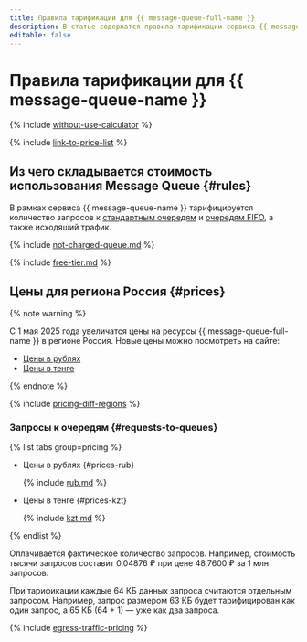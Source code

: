 ```yaml
---
title: Правила тарификации для {{ message-queue-full-name }}
description: В статье содержатся правила тарификации сервиса {{ message-queue-name }}.
editable: false
---
```


# Правила тарификации для {{ message-queue-name }}



{% include [without-use-calculator](../_includes/pricing/without-use-calculator.md) %}

{% include [link-to-price-list](../_includes/pricing/link-to-price-list.md) %}

## Из чего складывается стоимость использования Message Queue {#rules}

В рамках сервиса {{ message-queue-name }} тарифицируется количество запросов к [стандартным очередям](concepts/queue.md#standard-queues) и [очередям FIFO](concepts/queue.md#fifo-queues), а также исходящий трафик.

{% include [not-charged-queue.md](../_includes/pricing/price-formula/not-charged-queue.md) %}

{% include [free-tier.md](../_includes/pricing/price-formula/free-tier.md) %}

## Цены для региона Россия {#prices}


{% note warning %}

С 1 мая 2025 года увеличатся цены на ресурсы {{ message-queue-full-name }} в регионе Россия. Новые цены можно посмотреть на сайте:

* [Цены в рублях](https://yandex.cloud/ru/price-list?installationCode=ru&currency=RUB&services=dn2ymqni7eesvh97h5ro)
* [Цены в тенге](https://yandex.cloud/ru/price-list?installationCode=ru&currency=KZT&services=dn2ymqni7eesvh97h5ro)

{% endnote %}



{% include [pricing-diff-regions](../_includes/pricing-diff-regions.md) %}

### Запросы к очередям {#requests-to-queues}


{% list tabs group=pricing %}

- Цены в рублях {#prices-rub}

  {% include [rub.md](../_pricing/message-queue/rub.md) %}

- Цены в тенге {#prices-kzt}

  {% include [kzt.md](../_pricing/message-queue/kzt.md) %}

{% endlist %}



Оплачивается фактическое количество запросов. Например, стоимость тысячи запросов составит 0,04876 ₽ при цене 48,7600 ₽ за 1 млн запросов.

При тарификации каждые 64 КБ данных запроса считаются отдельным запросом. Например, запрос размером 63 КБ будет тарифицирован как один запрос, а 65 КБ (64 + 1) — уже как два запроса.

{% include [egress-traffic-pricing](../_includes/egress-traffic-pricing.md) %}
